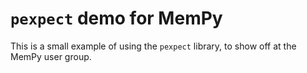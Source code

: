 # `pexpect` demo for MemPy

This is a  small example of using the `pexpect` library, to show off at the MemPy user group.
